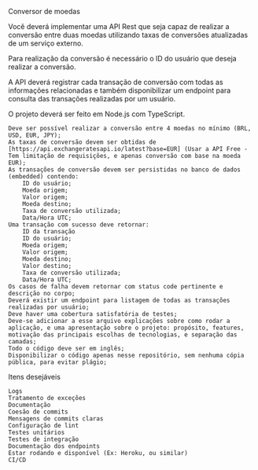 Conversor de moedas

Você deverá implementar uma API Rest que seja capaz de realizar a conversão entre duas moedas utilizando taxas de conversões atualizadas de um serviço externo.

Para realização da conversão é necessário o ID do usuário que deseja realizar a conversão.

A API deverá registrar cada transação de conversão com todas as informações relacionadas e também disponibilizar um endpoint para consulta das transações realizadas por um usuário.

O projeto deverá ser feito em Node.js com TypeScript.

    Deve ser possível realizar a conversão entre 4 moedas no mínimo (BRL, USD, EUR, JPY);
    As taxas de conversão devem ser obtidas de [https://api.exchangeratesapi.io/latest?base=EUR] (Usar a API Free - Tem limitação de requisições, e apenas conversão com base na moeda EUR);
    As transações de conversão devem ser persistidas no banco de dados (embedded) contendo:
        ID do usuário;
        Moeda origem;
        Valor origem;
        Moeda destino;
        Taxa de conversão utilizada;
        Data/Hora UTC;
    Uma transação com sucesso deve retornar:
        ID da transação
        ID do usuário;
        Moeda origem;
        Valor origem;
        Moeda destino;
        Valor destino;
        Taxa de conversão utilizada;
        Data/Hora UTC;
    Os casos de falha devem retornar com status code pertinente e descrição no corpo;
    Deverá existir um endpoint para listagem de todas as transações realizadas por usuário;
    Deve haver uma cobertura satisfatória de testes;
    Deve-se adicionar a esse arquivo explicações sobre como rodar a aplicação, e uma apresentação sobre o projeto: propósito, features, motivação das principais escolhas de tecnologias, e separação das camadas;
    Todo o código deve ser em inglês;
    Disponibilizar o código apenas nesse repositório, sem nenhuma cópia pública, para evitar plágio;

Itens desejáveis

    Logs
    Tratamento de exceções
    Documentação
    Coesão de commits
    Mensagens de commits claras
    Configuração de lint
    Testes unitários
    Testes de integração
    Documentação dos endpoints
    Estar rodando e disponível (Ex: Heroku, ou similar)
    CI/CD
